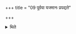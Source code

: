 +++
title = "09 पूर्वया यजमानः प्रपद्यते"

+++

<details><summary>थिते</summary>

9. The sacrificer enters through the eastern door (into the Havirdhāna-shed).  
</details>
